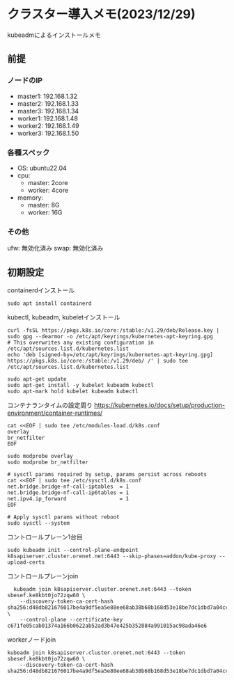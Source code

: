 # クラスター導入メモ(2023/12/29)
kubeadmによるインストールメモ

## 前提
### ノードのIP
- master1: 192.168.1.32
- master2: 192.168.1.33
- master3: 192.168.1.34
- worker1: 192.168.1.48
- worker2: 192.168.1.49
- worker3: 192.168.1.50

### 各種スペック
- OS: ubuntu22.04
- cpu:
  - master: 2core
  - worker: 4core
- memory:
  - master: 8G
  - worker: 16G

### その他
ufw: 無効化済み
swap: 無効化済み

## 初期設定
containerdインストール
```
sudo apt install containerd
```

kubectl, kubeadm, kubeletインストール
```
curl -fsSL https://pkgs.k8s.io/core:/stable:/v1.29/deb/Release.key | sudo gpg --dearmor -o /etc/apt/keyrings/kubernetes-apt-keyring.gpg
# This overwrites any existing configuration in /etc/apt/sources.list.d/kubernetes.list
echo 'deb [signed-by=/etc/apt/keyrings/kubernetes-apt-keyring.gpg] https://pkgs.k8s.io/core:/stable:/v1.29/deb/ /' | sudo tee /etc/apt/sources.list.d/kubernetes.list

sudo apt-get update
sudo apt-get install -y kubelet kubeadm kubectl
sudo apt-mark hold kubelet kubeadm kubectl
```

コンテナランタイムの設定周り
https://kubernetes.io/docs/setup/production-environment/container-runtimes/
```
cat <<EOF | sudo tee /etc/modules-load.d/k8s.conf
overlay
br_netfilter
EOF

sudo modprobe overlay
sudo modprobe br_netfilter

# sysctl params required by setup, params persist across reboots
cat <<EOF | sudo tee /etc/sysctl.d/k8s.conf
net.bridge.bridge-nf-call-iptables  = 1
net.bridge.bridge-nf-call-ip6tables = 1
net.ipv4.ip_forward                 = 1
EOF

# Apply sysctl params without reboot
sudo sysctl --system
```

コントロールプレーン1台目
```
sudo kubeadm init --control-plane-endpoint k8sapiserver.cluster.orenet.net:6443 --skip-phases=addon/kube-proxy --upload-certs
```


コントロールプレーンjoin
```
  kubeadm join k8sapiserver.cluster.orenet.net:6443 --token sbesef.ke8kbt0jo72zqw60 \
	--discovery-token-ca-cert-hash sha256:d48db821676017be4a9df5ea5e88ee68ab38b68b168d53e18be7dc1dbd7a04cc \
	--control-plane --certificate-key c671fe05cab01374a166b0622ab52ad3b47e425b352884a991015ac98ada46e6
```

workerノードjoin
```
kubeadm join k8sapiserver.cluster.orenet.net:6443 --token sbesef.ke8kbt0jo72zqw60 \
	--discovery-token-ca-cert-hash sha256:d48db821676017be4a9df5ea5e88ee68ab38b68b168d53e18be7dc1dbd7a04cc 
```

